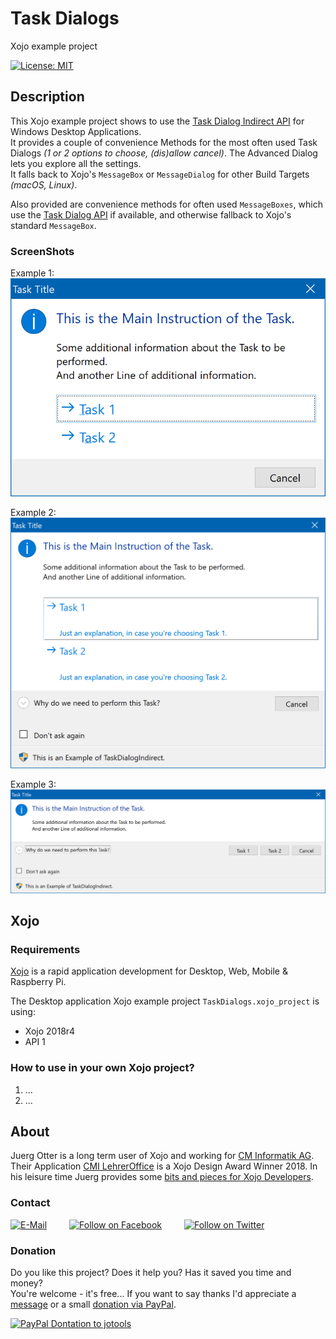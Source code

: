 # Task Dialogs
Xojo example project

[![License: MIT](https://img.shields.io/badge/License-MIT-green.svg)](LICENSE)

## Description
This Xojo example project shows to use the [Task Dialog Indirect API](https://docs.microsoft.com/en-us/windows/win32/api/commctrl/nf-commctrl-taskdialogindirect) for Windows Desktop Applications.  
It provides a couple of convenience Methods for the most often used Task Dialogs *(1 or 2 options to choose, (dis)allow cancel)*. The Advanced Dialog lets you explore all the settings.  
It falls back to Xojo's ```MessageBox``` or ```MessageDialog``` for other Build Targets *(macOS, Linux)*.

Also provided are convenience methods for often used ```MessageBoxes```, which use the [Task Dialog API](https://docs.microsoft.com/en-us/windows/win32/api/commctrl/nf-commctrl-taskdialog) if available, and otherwise fallback to Xojo's standard ```MessageBox```.

### ScreenShots
Example 1:  
![ScreenShot: Example 1](screenshots/TaskDialogIndirect_1.png?raw=true)

Example 2:  
![ScreenShot: Example 2](screenshots/TaskDialogIndirect_2.png?raw=true)

Example 3:  
![ScreenShot: Example 3](screenshots/TaskDialogIndirect_3.png?raw=true)

## Xojo
### Requirements
[Xojo](https://www.xojo.com/) is a rapid application development for Desktop, Web, Mobile & Raspberry Pi.  

The Desktop application Xojo example project ```TaskDialogs.xojo_project``` is using:
- Xojo 2018r4
- API 1

### How to use in your own Xojo project?
1. ...
2. ...


## About
Juerg Otter is a long term user of Xojo and working for [CM Informatik AG](https://cmiag.ch/). Their Application [CMI LehrerOffice](https://cmi-bildung.ch/) is a Xojo Design Award Winner 2018. In his leisure time Juerg provides some [bits and pieces for Xojo Developers](https://www.jo-tools.ch/).

### Contact
[![E-Mail](https://img.shields.io/static/v1?style=social&label=E-Mail&message=xojo@jo-tools.ch)](mailto:xojo@jo-tools.ch)
&emsp;&emsp;
[![Follow on Facebook](https://img.shields.io/static/v1?style=social&logo=facebook&label=Facebook&message=juerg.otter)](https://www.facebook.com/juerg.otter)
&emsp;&emsp;
[![Follow on Twitter](https://img.shields.io/twitter/follow/juergotter?style=social)](https://twitter.com/juergotter)

### Donation
Do you like this project? Does it help you? Has it saved you time and money?  
You're welcome - it's free... If you want to say thanks I'd appreciate a [message](mailto:xojo@jo-tools.ch) or a small [donation via PayPal](https://paypal.me/jotools).  

[![PayPal Dontation to jotools](https://img.shields.io/static/v1?style=social&logo=paypal&label=PayPal&message=jotools)](https://paypal.me/jotools)
